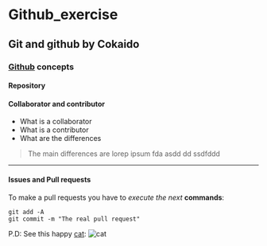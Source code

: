 Github_exercise
===============

Git and github by Cokaido
-------------------------

### [Github](https://github.com) concepts

#### Repository

#### Collaborator and contributor
+ What is a collaborator
+ What is a contributor
+ What are the differences

> The main differences are lorep ipsum 
> fda asdd dd ssdfddd
---------------------------------------

#### Issues and Pull requests

To make a pull requests you have to *execute the next* **commands**:
```shell
git add -A
git commit -m "The real pull request"
```

P.D: See this happy [cat](https://images.unsplash.com/photo-1494256997604-768d1f608cac?ixlib=rb-1.2.1&ixid=eyJhcHBfaWQiOjEyMDd9&auto=format&fit=crop&w=2001&q=80): ![cat](https://images.unsplash.com/photo-1494256997604-768d1f608cac?ixlib=rb-1.2.1&ixid=eyJhcHBfaWQiOjEyMDd9&auto=format&fit=crop&w=2001&q=80)




